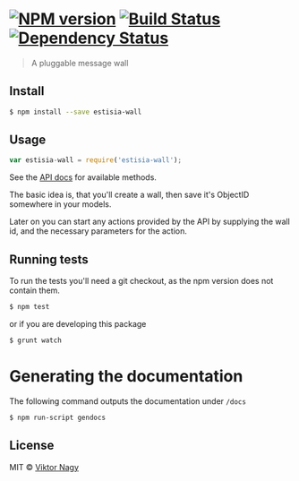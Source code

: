 #  [![NPM version][npm-image]][npm-url] [![Build Status][travis-image]][travis-url] [![Dependency Status][daviddm-url]][daviddm-image]

> A pluggable message wall


## Install

```sh
$ npm install --save estisia-wall
```

## Usage

```js
var estisia-wall = require('estisia-wall');
```

See the [API docs](http://nagyv.github.io/estisia-wall/) for available methods.

The basic idea is, that you'll create a wall, then save it's ObjectID somewhere in your models.

Later on you can start any actions provided by the API by supplying the wall id, and the necessary parameters for the action.

## Running tests

To run the tests you'll need a git checkout, as the npm version does not contain them.

```sh
$ npm test
```

or if you are developing this package

```sh
$ grunt watch
```

# Generating the documentation

The following command outputs the documentation under `/docs`

```sh
$ npm run-script gendocs
```

## License

MIT © [Viktor Nagy](https://github.com/nagyv)

[npm-url]: https://npmjs.org/package/estisia-wall
[npm-image]: https://badge.fury.io/js/estisia-wall.svg
[travis-url]: https://travis-ci.org/nagyv/estisia-wall
[travis-image]: https://travis-ci.org/nagyv/estisia-wall.svg?branch=master
[daviddm-url]: https://david-dm.org/nagyv/estisia-wall.svg?theme=shields.io
[daviddm-image]: https://david-dm.org/nagyv/estisia-wall
